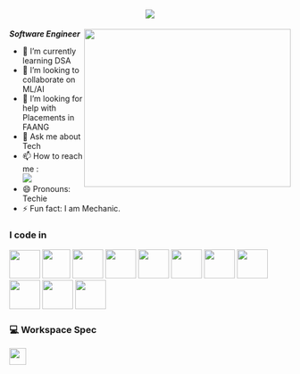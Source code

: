 <h1 align="center">
    <img src="https://readme-typing-svg.herokuapp.com/?font=Righteous&size=35&center=true&vCenter=true&width=500&height=70&duration=4000&lines=Hi+There!+👋;+I'm+ABISHEK+VINO;" />
</h1>

 <b>*Software Engineer* </b>
<img align="right" width="370" height="283" src="https://i.pinimg.com/originals/47/f0/34/47f0342cec72b800463bf003eac1257e.gif">                                                
- 🌱 I’m currently learning DSA
- 👯 I’m looking to collaborate on ML/AI
- 🤔 I’m looking for help with Placements in FAANG
- 💬 Ask me about Tech
- 📫 How to reach me :
    <br/> [<img src="https://img.shields.io/badge/LinkedIn-0077B5?style=for-the-badge&logo=linkedin&logoColor=white" />](https://www.linkedin.com/in/abishek-vino)
- 😄 Pronouns: Techie
- ⚡ Fun fact: I am Mechanic.
  
### I code in
<img height="51" width="55" src="https://img.icons8.com/color/48/000000/python.png" /> <img height="52" width="50" src="https://img.icons8.com/color/48/000000/c-programming.png" />  <img height="52" width="55" src="https://img.icons8.com/color/48/000000/c-plus-plus-logo.png" /> <img height="52" width="55" src="https://img.icons8.com/color/48/000000/java-coffee-cup-logo.png" /> <img height="52" width="55" src="https://img.icons8.com/color/48/000000/html-5.png" />  <img height="52" width="55" src="https://img.icons8.com/color/48/000000/css3.png" />  <img height="52" width="55" src="https://img.icons8.com/color/48/000000/javascript.png"/>  <img height="52" width="55" src="https://img.icons8.com/color/48/000000/react-native.png"/>  <img height="52" width="55" src="https://img.icons8.com/color/48/000000/mysql-logo.png"/>  <img height="52" width="55" src="https://img.icons8.com/color/48/000000/mongodb.png"/>  <img height="52" width="55" src="https://img.icons8.com/color/48/000000/nodejs.png"/> 


### 💻 Workspace Spec
<img height="30" src="https://img.shields.io/badge/AMD-A4 4350B-ED1C24?style=for-the-badge&logo=amd&logoColor=red"/> 


